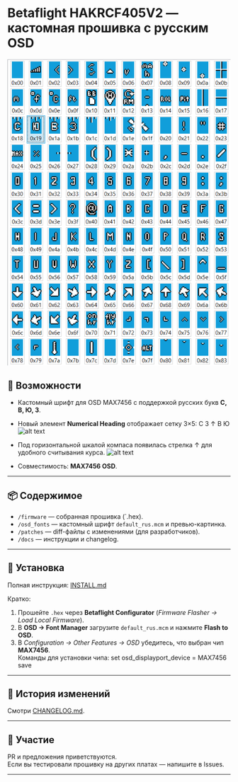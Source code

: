 # Betaflight HAKRCF405V2 — кастомная прошивка с русским OSD

![Превью OSD](osd_fonts/preview.png)

## 📌 Возможности
- Кастомный шрифт для OSD MAX7456 с поддержкой русских букв **С, В, Ю, З**.  
- Новый элемент **Numerical Heading** отображает сетку 3×5:
  С
З ↑ В
  Ю
![alt text](кц.png)

- Под горизонтальной шкалой компаса появилась стрелка ↑ для удобного считывания курса.
![alt text](кбл.png)

- Совместимость: **MAX7456 OSD**.

---

## 📦 Содержимое
- `/firmware` — собранная прошивка (`.hex).  
- `/osd_fonts` — кастомный шрифт `default_rus.mcm` и превью-картинка.  
- `/patches` — diff-файлы с изменениями (для разработчиков).  
- `/docs` — инструкции и changelog.  

---

## 🚀 Установка
Полная инструкция: [INSTALL.md](docs/INSTALL.md)  

Кратко:
1. Прошейте `.hex` через **Betaflight Configurator** (*Firmware Flasher → Load Local Firmware*).  
2. В **OSD → Font Manager** загрузите `default_rus.mcm` и нажмите **Flash to OSD**.  
3. В *Configuration → Other Features → OSD* убедитесь, что выбран чип **MAX7456**.  
Команды для установки чипа:
set osd_displayport_device = MAX7456
save

---

## 📜 История изменений
Смотри [CHANGELOG.md](docs/CHANGELOG.md).

---

## 🤝 Участие
PR и предложения приветствуются.  
Если вы тестировали прошивку на других платах — напишите в Issues.  

---
